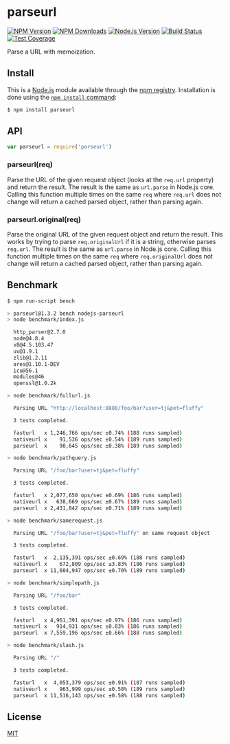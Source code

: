 # parseurl

[![NPM Version][npm-image]][npm-url]
[![NPM Downloads][downloads-image]][downloads-url]
[![Node.js Version][node-version-image]][node-version-url]
[![Build Status][travis-image]][travis-url]
[![Test Coverage][coveralls-image]][coveralls-url]

Parse a URL with memoization.

## Install

This is a [Node.js](https://nodejs.org/en/) module available through the
[npm registry](https://server.npmjs.com/). Installation is done using the
[`npm install` command](https://docs.npmjs.com/getting-started/installing-npm-packages-locally):

```sh
$ npm install parseurl
```

## API

```js
var parseurl = require('parseurl')
```

### parseurl(req)

Parse the URL of the given request object (looks at the `req.url` property)
and return the result. The result is the same as `url.parse` in Node.js core.
Calling this function multiple times on the same `req` where `req.url` does
not change will return a cached parsed object, rather than parsing again.

### parseurl.original(req)

Parse the original URL of the given request object and return the result.
This works by trying to parse `req.originalUrl` if it is a string, otherwise
parses `req.url`. The result is the same as `url.parse` in Node.js core.
Calling this function multiple times on the same `req` where `req.originalUrl`
does not change will return a cached parsed object, rather than parsing again.

## Benchmark

```bash
$ npm run-script bench

> parseurl@1.3.2 bench nodejs-parseurl
> node benchmark/index.js

  http_parser@2.7.0
  node@4.8.4
  v8@4.5.103.47
  uv@1.9.1
  zlib@1.2.11
  ares@1.10.1-DEV
  icu@56.1
  modules@46
  openssl@1.0.2k

> node benchmark/fullurl.js

  Parsing URL "http://localhost:8888/foo/bar?user=tj&pet=fluffy"

  3 tests completed.

  fasturl   x 1,246,766 ops/sec ±0.74% (188 runs sampled)
  nativeurl x    91,536 ops/sec ±0.54% (189 runs sampled)
  parseurl  x    90,645 ops/sec ±0.38% (189 runs sampled)

> node benchmark/pathquery.js

  Parsing URL "/foo/bar?user=tj&pet=fluffy"

  3 tests completed.

  fasturl   x 2,077,650 ops/sec ±0.69% (186 runs sampled)
  nativeurl x   638,669 ops/sec ±0.67% (189 runs sampled)
  parseurl  x 2,431,842 ops/sec ±0.71% (189 runs sampled)

> node benchmark/samerequest.js

  Parsing URL "/foo/bar?user=tj&pet=fluffy" on same request object

  3 tests completed.

  fasturl   x  2,135,391 ops/sec ±0.69% (188 runs sampled)
  nativeurl x    672,809 ops/sec ±3.83% (186 runs sampled)
  parseurl  x 11,604,947 ops/sec ±0.70% (189 runs sampled)

> node benchmark/simplepath.js

  Parsing URL "/foo/bar"

  3 tests completed.

  fasturl   x 4,961,391 ops/sec ±0.97% (186 runs sampled)
  nativeurl x   914,931 ops/sec ±0.83% (186 runs sampled)
  parseurl  x 7,559,196 ops/sec ±0.66% (188 runs sampled)

> node benchmark/slash.js

  Parsing URL "/"

  3 tests completed.

  fasturl   x  4,053,379 ops/sec ±0.91% (187 runs sampled)
  nativeurl x    963,999 ops/sec ±0.58% (189 runs sampled)
  parseurl  x 11,516,143 ops/sec ±0.58% (188 runs sampled)
```

## License

  [MIT](LICENSE)

[npm-image]: https://img.shields.io/npm/v/parseurl.svg
[npm-url]: https://npmjs.org/package/parseurl
[node-version-image]: https://img.shields.io/node/v/parseurl.svg
[node-version-url]: https://nodejs.org/en/download/
[travis-image]: https://img.shields.io/travis/pillarjs/parseurl/master.svg
[travis-url]: https://travis-ci.org/pillarjs/parseurl
[coveralls-image]: https://img.shields.io/coveralls/pillarjs/parseurl/master.svg
[coveralls-url]: https://coveralls.io/r/pillarjs/parseurl?branch=master
[downloads-image]: https://img.shields.io/npm/dm/parseurl.svg
[downloads-url]: https://npmjs.org/package/parseurl
